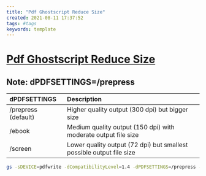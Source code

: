 ```yaml
---
title: "Pdf Ghostscript Reduce Size"
created: 2021-08-11 17:37:52
tags: #tags
keywords: template
---
```


# [Pdf Ghostscript Reduce Size](https://itsfoss.com/compress-pdf-linux/)

## **Note**: dPDFSETTINGS=/prepress

| dPDFSETTINGS | Description |
| :----------- | :---------- |
| /prepress (default) |	Higher quality output (300 dpi) but bigger size |
| /ebook | Medium quality output (150 dpi) with moderate output file size |
| /screen | Lower quality output (72 dpi) but smallest possible output file size | 

```bash
gs -sDEVICE=pdfwrite -dCompatibilityLevel=1.4 -dPDFSETTINGS=/prepress -dNOPAUSE -dQUIET -dBATCH -sOutputFile=compressed_PDF_file.pdf input_PDF_file.pdf
```
